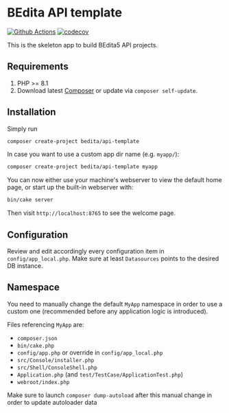 # BEdita API template

[![Github Actions](https://github.com/bedita/api-template/workflows/php/badge.svg)](https://github.com/bedita/api-template/actions?query=workflow%3Aphp)
[![codecov](https://codecov.io/gh/bedita/api-template/branch/master/graph/badge.svg)](https://codecov.io/gh/bedita/api-template)

This is the skeleton app to build BEdita5 API projects.

## Requirements

1. PHP >= 8.1
2. Download latest [Composer](https://getcomposer.org/doc/00-intro.md) or update via `composer self-update`.

## Installation

Simply run

```bash
composer create-project bedita/api-template
```

In case you want to use a custom app dir name (e.g. `myapp/`):

```bash
composer create-project bedita/api-template myapp
```

You can now either use your machine's webserver to view the default home page, or start
up the built-in webserver with:

```bash
bin/cake server
```

Then visit `http://localhost:8765` to see the welcome page.

## Configuration

Review and edit accordingly every configuration item in  `config/app_local.php`.
Make sure at least `Datasources` points to the desired DB instance.

## Namespace

You need to manually change the default `MyApp` namespace in order to use a custom one (recommended before any application logic is introduced).

Files referencing `MyApp` are:

* `composer.json`
* `bin/cake.php`
* `config/app.php` or override in `config/app_local.php`
* `src/Console/installer.php`
* `src/Shell/ConsoleShell.php`
* `Application.php` (and `test/TestCase/ApplicationTest.php`)
* `webroot/index.php`

Make sure to launch `composer dump-autoload` after this manual change in order to update autoloader data
